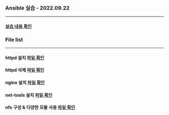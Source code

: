 ### Ansible 실습 - 2022.09.22

---

#### [실습 내용 확인](https://velog.io/@lijahong/0%EB%B6%80%ED%84%B0-%EC%8B%9C%EC%9E%91%ED%95%98%EB%8A%94-ANSIBLE-%EA%B3%B5%EB%B6%80-Playbook-%EC%8B%A4%EC%8A%B5)

### File list

---

#### httpd 설치 [ 파일 확인 ](https://github.com/lijahong/Ansible_Training/blob/main/httpd.yaml)

#### httpd 삭제 [ 파일 확인 ](https://github.com/lijahong/Ansible_Training/blob/main/delete_httpd.yaml)

#### nginx 설치 [ 파일 확인 ](https://github.com/lijahong/Ansible_Training/blob/main/nginx.yaml)

#### net-tools 설치 [ 파일 확인 ](https://github.com/lijahong/Ansible_Training/blob/main/nettool.yaml)

#### nfs 구성 & 다양한 모듈 사용 [ 파일 확인 ](https://github.com/lijahong/Ansible_Training/blob/main/nfs_setup.yaml)
